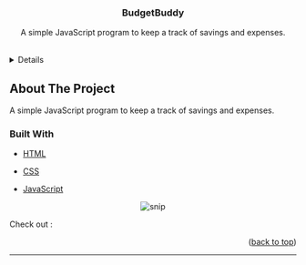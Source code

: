 
  
  
  

  
  
  

<h3  align="center">BudgetBuddy</h3>

  

<p  align="center">
A simple JavaScript program to keep a track of savings and expenses.
</p>

<br>

  
  
  
  
  

<details>



<ol>

<a  href="#about-the-project">About The Project</a>

<ul>



</ul>




<a  href="#getting-started">Getting Started</a>

<ul>

<li><a  href="#prerequisites">Prerequisites</a></li>

</ul>

</li>

<li><a  href="#features">Features</a></li>

<li><a  href="#contact">Contact</a></li>

</ol>

</details>

  
  
  
  

## About The Project


A simple JavaScript program to keep a track of savings and expenses.

  

### Built With

  

* [HTML](https://developer.mozilla.org/en-US/docs/Web/HTML)

* [CSS](https://developer.mozilla.org/en-US/docs/Web/CSS)

* [JavaScript](https://www.javascript.com/)



<div  align="center">

<img  src="https://raw.githubusercontent.com/LiQuiD-404/Ace-The-FrontEnd/secondary/Budget%20Tracker/snips/snip1.png"  alt="snip"/>

</div>

  Check out :
  


  
  
  




  
  
  
  
  
  


  

<p  align="right">(<a  href="#top">back to top</a>)</p>

<hr>
